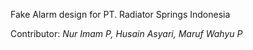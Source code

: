 Fake Alarm design for PT. Radiator Springs Indonesia 

Contributor: 
*Nur Imam P, Husain Asyari, Maruf Wahyu P*
